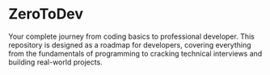 # ZeroToDev
Your complete journey from coding basics to professional developer. This repository is designed as a roadmap for developers, covering everything from the fundamentals of programming to cracking technical interviews and building real-world projects.
